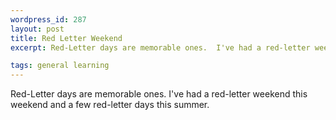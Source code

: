 ```yaml
--- 
wordpress_id: 287
layout: post
title: Red Letter Weekend
excerpt: Red-Letter days are memorable ones.  I've had a red-letter weekend this weekend and a few red-letter days this summer.

tags: general learning
---
```


Red-Letter days are memorable ones.  I've had a red-letter weekend this weekend and a few red-letter days this summer.
